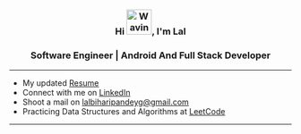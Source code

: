 <h3 align="center">Hi <img src="https://raw.githubusercontent.com/nixin72/nixin72/master/wave.gif" 
         alt="Waving hand animated gif"
         height="45"
         width="45" />, I'm Lal</h1>
<h3 align="center">Software Engineer | Android And Full Stack Developer</h3>
<hr>

- My updated [Resume](https://docs.google.com/document/d/1bDCyITLmrrbFMAPZ51MRAw-5M_O0TGIW3HOSzICOyhY/edit?usp=sharing)
- Connect with me on [LinkedIn](https://www.linkedin.com/in/pandayed/)
- Shoot a mail on lalbiharipandeyg@gmail.com
- Practicing Data Structures and Algorithms at [LeetCode](https://leetcode.com/pandayed/)
<hr>
